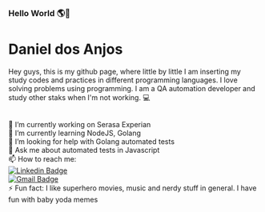 ### Hello World 🌎👋

# Daniel dos Anjos
Hey guys, this is my github page, where little by little I am inserting my study codes and practices in different programming languages.
I love solving problems using programming.
I am a QA automation developer and study other staks when I'm not working. :computer:

<br/> 🔭 I’m currently working on Serasa Experian
<br/> 🌱 I’m currently learning NodeJS, Golang
<br/> 🤔 I’m looking for help with Golang automated tests
<br/> 💬 Ask me about automated tests in Javascript
<br/> 📫 How to reach me:
<br/> [![Linkedin Badge](https://img.shields.io/badge/-DanieldosAnjos-blue?style=flat-square&logo=Linkedin&logoColor=white&link=https://www.linkedin.com/in/danieldosanjos1989/)](https://www.linkedin.com/in/danieldosanjos1989/) 
<br/> [![Gmail Badge](https://img.shields.io/badge/-daniel.anjos.1989@gmail.com-c14438?style=flat-square&logo=Gmail&logoColor=white&link=mailto:daniel.anjos.1989@gmail.com)](mailto:daniel.anjos.1989@gmail.com)
<br/> ⚡ Fun fact: I like superhero movies, music and nerdy stuff in general. I have fun with baby yoda memes

